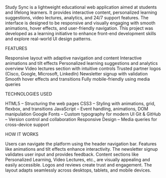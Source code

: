 Study Sync is a lightweight educational web application aimed at students and lifelong learners.
It provides interactive content, personalized learning suggestions, video lectures, analytics, and 24/7 support features.
The interface is designed to be responsive and visually engaging with smooth animations, hover effects, and user-friendly navigation.
This project was developed as a learning initiative to enhance front-end development skills and explore real-world UI design patterns.

FEATURES

Responsive layout with adaptive navigation and content
Interactive animations and tilt effects
Personalized learning suggestions and analytics overview
Video lectures section with intuitive controls
Trusted partner logos (Cisco, Google, Microsoft, LinkedIn)
Newsletter signup with validation
Smooth hover effects and transitions
Fully mobile-friendly using media queries

TECHNOLOGIES USED

HTML5 – Structuring the web pages
CSS3 – Styling with animations, grid, flexbox, and transitions
JavaScript – Event handling, animations, DOM manipulation
Google Fonts – Custom typography for modern UI
Git & GitHub – Version control and collaboration
Responsive Design – Media queries for cross-device support

HOW IT WORKS

Users can navigate the platform using the header navigation bar.
Features like animations and tilt effects enhance interactivity.
The newsletter signup validates user input and provides feedback.
Content sections like Personalized Learning, Video Lectures, etc., are visually appealing and easily accessible.
Logos and reviews create trust and engagement.
The layout adapts seamlessly across desktops, tablets, and mobile devices.
